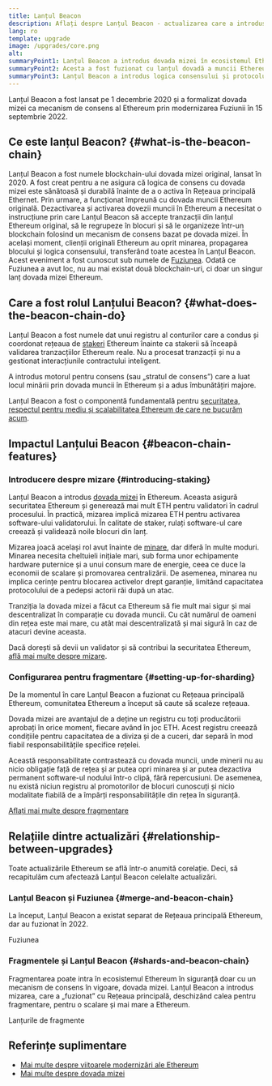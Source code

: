 ```yaml
---
title: Lanțul Beacon
description: Aflați despre Lanțul Beacon - actualizarea care a introdus în Ethereum dovada-mizei.
lang: ro
template: upgrade
image: /upgrades/core.png
alt:
summaryPoint1: Lanțul Beacon a introdus dovada mizei în ecosistemul Ethereum.
summaryPoint2: Acesta a fost fuzionat cu lanțul dovadă a muncii Ethereum original în septembrie 2022.
summaryPoint3: Lanțul Beacon a introdus logica consensului și protocolul de bârfă al blocului care protejează Ethereum în acest moment.
---
```


<UpgradeStatus isShipped dateKey="page-upgrades:page-upgrades-beacon-date">
  Lanțul Beacon a fost lansat pe 1 decembrie 2020 și a formalizat dovada mizei ca mecanism de consens al Ethereum prin modernizarea Fuziunii în 15 septembrie 2022.
</UpgradeStatus>

## Ce este lanțul Beacon? \{#what-is-the-beacon-chain}

Lanțul Beacon a fost numele blockchain-ului dovada mizei original, lansat în 2020. A fost creat pentru a ne asigura că logica de consens cu dovada mizei este sănătoasă și durabilă înainte de a o activa în Rețeaua principală Ethernet. Prin urmare, a funcționat împreună cu dovada muncii Ethereum originală. Dezactivarea și activarea dovezii muncii în Ethereum a necesitat o instrucțiune prin care Lanțul Beacon să accepte tranzacții din lanțul Ethereum original, să le regrupeze în blocuri și să le organizeze într-un blockchain folosind un mecanism de consens bazat pe dovada mizei. În același moment, clienții originali Ethereum au oprit minarea, propagarea blocului și logica consensului, transferând toate acestea în Lanțul Beacon. Acest eveniment a fost cunoscut sub numele de [Fuziunea](/roadmap/merge/). Odată ce Fuziunea a avut loc, nu au mai existat două blockchain-uri, ci doar un singur lanț dovada mizei Ethereum.

## Care a fost rolul Lanțului Beacon? \{#what-does-the-beacon-chain-do}

Lanțul Beacon a fost numele dat unui registru al conturilor care a condus și coordonat rețeaua de [stakeri](/staking/) Ethereum înainte ca stakerii să înceapă validarea tranzacțiilor Ethereum reale. Nu a procesat tranzacții și nu a gestionat interacțiunile contractului inteligent.

A introdus motorul pentru consens (sau „stratul de consens”) care a luat locul minării prin dovada muncii în Ethereum și a adus îmbunătățiri majore.

Lanțul Beacon a fost o componentă fundamentală pentru [securitatea, respectul pentru mediu și scalabilitatea Ethereum de care ne bucurăm acum](/roadmap/vision/).

## Impactul Lanțului Beacon \{#beacon-chain-features}

### Introducere despre mizare \{#introducing-staking}

Lanțul Beacon a introdus [dovada mizei](/developers/docs/consensus-mechanisms/pos/) în Ethereum. Aceasta asigură securitatea Ethereum și generează mai mult ETH pentru validatori în cadrul procesului. În practică, mizarea implică mizarea ETH pentru activarea software-ului validatorului. În calitate de staker, rulați software-ul care creează și validează noile blocuri din lanț.

Mizarea joacă același rol avut înainte de [minare](/developers/docs/mining/), dar diferă în multe moduri. Minarea necesita cheltuieli inițiale mari, sub forma unor echipamente hardware puternice și a unui consum mare de energie, ceea ce duce la economii de scalare și promovarea centralizării. De asemenea, minarea nu implica cerințe pentru blocarea activelor drept garanție, limitând capacitatea protocolului de a pedepsi actorii răi după un atac.

Tranziția la dovada mizei a făcut ca Ethereum să fie mult mai sigur și mai descentralizat în comparație cu dovada muncii. Cu cât numărul de oameni din rețea este mai mare, cu atât mai descentralizată și mai sigură în caz de atacuri devine aceasta.

<InfoBanner emoji=":money_bag:">
  Dacă dorești să devii un validator și să contribui la securitatea Ethereum, <a href="/staking/">află mai multe despre mizare</a>.
</InfoBanner>

### Configurarea pentru fragmentare \{#setting-up-for-sharding}

De la momentul în care Lanțul Beacon a fuzionat cu Rețeaua principală Ethereum, comunitatea Ethereum a început să caute să scaleze rețeaua.

Dovada mizei are avantajul de a deține un registru cu toți producătorii aprobați în orice moment, fiecare având în joc ETH. Acest registru creează condițiile pentru capacitatea de a diviza și de a cuceri, dar separă în mod fiabil responsabilitățile specifice rețelei.

Această responsabilitate contrastează cu dovada muncii, unde minerii nu au nicio obligație față de rețea și ar putea opri minarea și ar putea dezactiva permanent software-ul nodului într-o clipă, fără repercusiuni. De asemenea, nu există niciun registru al promotorilor de blocuri cunoscuți și nicio modalitate fiabilă de a împărți responsabilitățile din rețea în siguranță.

[Aflați mai multe despre fragmentare](/roadmap/danksharding/)

## Relațiile dintre actualizări \{#relationship-between-upgrades}

Toate actualizările Ethereum se află într-o anumită corelație. Deci, să recapitulăm cum afectează Lanțul Beacon celelalte actualizări.

### Lanțul Beacon și Fuziunea \{#merge-and-beacon-chain}

La început, Lanțul Beacon a existat separat de Rețeaua principală Ethereum, dar au fuzionat în 2022.

<ButtonLink to="/roadmap/merge/">
  Fuziunea
</ButtonLink>

### Fragmentele și Lanțul Beacon \{#shards-and-beacon-chain}

Fragmentarea poate intra în ecosistemul Ethereum în siguranță doar cu un mecanism de consens în vigoare, dovada mizei. Lanțul Beacon a introdus mizarea, care a „fuzionat” cu Rețeaua principală, deschizând calea pentru fragmentare, pentru o scalare și mai mare a Ethereum.

<ButtonLink to="/roadmap/danksharding/">
  Lanțurile de fragmente
</ButtonLink>

## Referințe suplimentare

- [Mai multe despre viitoarele modernizări ale Ethereum](/roadmap/vision)
- [Mai multe despre dovada mizei](/developers/docs/consensus-mechanisms/pos)
